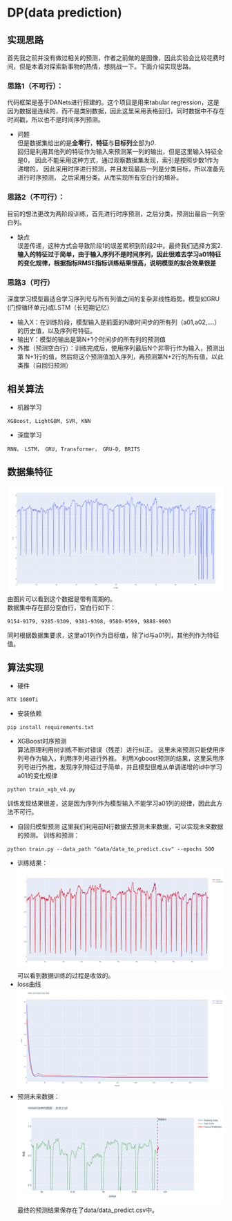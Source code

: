 # DP(data prediction)
## 实现思路
首先我之前并没有做过相关的预测，作者之前做的是图像，因此实验会比较花费时间，但是本着对探索新事物的热情，想挑战一下。下面介绍实现思路。
### 思路1（不可行）：  
代码框架是基于DANets进行搭建的。这个项目是用来tabular regression，这是因为数据是连续的，而不是类别数据，因此这里采用表格回归，同时数据中不存在时间戳，所以也不是时间序列预测。  
- 问题  
但是数据集给出的是**全零行**，**特征**与**目标列**全部为*0*.  
回归是利用其他列的特征作为输入来预测某一列的输出，但是这里输入特征全是0，
因此不能采用这种方式，通过观察数据集发现，索引是按照步数1作为递增的，
因此采用时序进行预测，并且发现最后一列是分类目标，所以准备先进行时序预测，
之后采用分类。从而实现所有空白行的填补。    
### 思路2（不可行）：  
目前的想法更改为两阶段训练，首先进行时序预测，之后分类，预测出最后一列空白列。  
- 缺点  
误差传递，这种方式会导致阶段1的误差累积到阶段2中。最终我们选择方案2.  
**输入的特征过于简单，由于输入序列不是时间序列，因此很难去学习a01特征的变化规律，根据指标RMSE指标训练结果很高，说明模型的拟合效果很差**

### 思路3（可行）
深度学习模型最适合学习序列号与所有列值之间的复杂非线性趋势。模型如GRU
(门控循环单元)或LSTM（长短期记忆）  
- 输入X：在训练阶段，模型输入是前面的N歌时间步的所有列（a01,a02,....）
的历史值，以及序列号特征。  
- 输出Y：模型的输出是第N+1个时间步的所有列的预测值  
- 外推（预测空白行）：训练完成后，使用序列最后N个非零行作为输入，预测出第
N+1行的值，然后将这个预测值加入序列，再预测第N+2行的所有值，以此类推（自回归预测）
## 相关算法
- 机器学习
```shell script
XGBoost, LightGBM, SVR, KNN
``` 
- 深度学习
```shell script
RNN， LSTM， GRU, Transformer， GRU-D, BRITS
``` 
## 数据集特征
![](pictures/newplot.png)  
由图片可以看到这个数据是带有周期的。  
数据集中存在部分空白行，空白行如下：
```shell script
9154-9179, 9285-9309, 9381-9398, 9580-9599, 9888-9903
```
同时根据数据集要求，这里a01列作为目标值，除了id与a01列，其他列作为特征值。  
## 算法实现
- 硬件
```shell script
RTX 1080Ti
```
- 安装依赖  
```shell script
pip install requirements.txt
```
- XGBoost时序预测  
算法原理利用树训练不断对错误（残差）进行纠正。
这里未来预测只能使用序列号作为输入，利用序列号进行外推。
利用Xgboost预测的结果，这里采用序列号进行外推，发现序列特征过于简单，并且模型很难从单调递增的id中学习a01的变化规律
```shell script
python train_xgb_v4.py
```
训练发现结果很差，这是因为序列作为模型输入不能学习a01列的规律，因此此方法不可行。

- 自回归模型预测
这里我们利用前N行数据去预测未来数据，可以实现未来数据的预测。
训练和预测：
```shell script
python train.py --data_path "data/data_to_predict.csv" --epochs 500
```
- 训练结果：  
![](pictures/train.png)  
可以看到数据训练的过程是收敛的。  
- loss曲线  
![](pictures/train_test_loss.png) 
- 预测未来数据：  
![](pictures/future_predction.png)  
最终的预测结果保存在了data/data_predict.csv中。
